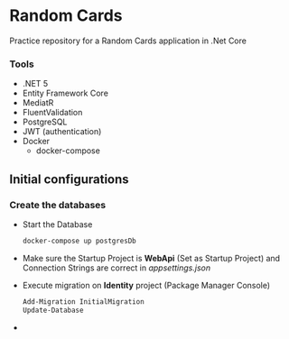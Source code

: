# Random Cards

Practice repository for a Random Cards application in .Net Core

### Tools

- .NET 5
- Entity Framework Core
- MediatR
- FluentValidation
- PostgreSQL
- JWT (authentication)
- Docker
  - docker-compose

## Initial configurations

### Create the databases

* Start the Database

  ```powershell
  docker-compose up postgresDb
  ```

* Make sure the Startup Project is **WebApi** (Set as Startup Project) and Connection Strings are correct in *appsettings.json*

* Execute migration on **Identity** project (Package Manager Console)

  ```powershell
  Add-Migration InitialMigration
  Update-Database
  ```

* 

